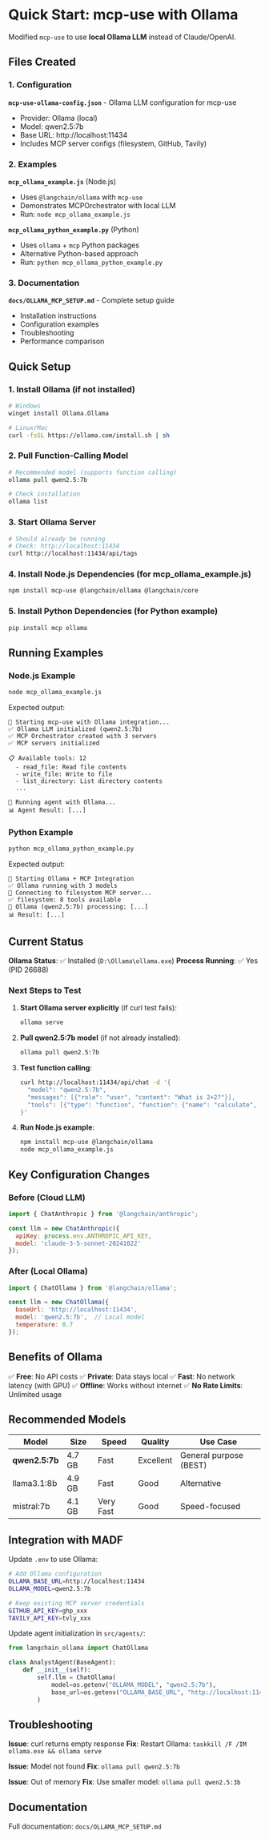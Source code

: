# Quick Start: mcp-use with Ollama

Modified `mcp-use` to use **local Ollama LLM** instead of Claude/OpenAI.

## Files Created

### 1. Configuration
**`mcp-use-ollama-config.json`** - Ollama LLM configuration for mcp-use
- Provider: Ollama (local)
- Model: qwen2.5:7b
- Base URL: http://localhost:11434
- Includes MCP server configs (filesystem, GitHub, Tavily)

### 2. Examples

**`mcp_ollama_example.js`** (Node.js)
- Uses `@langchain/ollama` with `mcp-use`
- Demonstrates MCPOrchestrator with local LLM
- Run: `node mcp_ollama_example.js`

**`mcp_ollama_python_example.py`** (Python)
- Uses `ollama` + `mcp` Python packages
- Alternative Python-based approach
- Run: `python mcp_ollama_python_example.py`

### 3. Documentation
**`docs/OLLAMA_MCP_SETUP.md`** - Complete setup guide
- Installation instructions
- Configuration examples
- Troubleshooting
- Performance comparison

## Quick Setup

### 1. Install Ollama (if not installed)
```bash
# Windows
winget install Ollama.Ollama

# Linux/Mac
curl -fsSL https://ollama.com/install.sh | sh
```

### 2. Pull Function-Calling Model
```bash
# Recommended model (supports function calling)
ollama pull qwen2.5:7b

# Check installation
ollama list
```

### 3. Start Ollama Server
```bash
# Should already be running
# Check: http://localhost:11434
curl http://localhost:11434/api/tags
```

### 4. Install Node.js Dependencies (for mcp_ollama_example.js)
```bash
npm install mcp-use @langchain/ollama @langchain/core
```

### 5. Install Python Dependencies (for Python example)
```bash
pip install mcp ollama
```

## Running Examples

### Node.js Example
```bash
node mcp_ollama_example.js
```

Expected output:
```
🚀 Starting mcp-use with Ollama integration...
✅ Ollama LLM initialized (qwen2.5:7b)
✅ MCP Orchestrator created with 3 servers
✅ MCP servers initialized

📋 Available tools: 12
  - read_file: Read file contents
  - write_file: Write to file
  - list_directory: List directory contents
  ...

🤖 Running agent with Ollama...
📊 Agent Result: [...]
```

### Python Example
```bash
python mcp_ollama_python_example.py
```

Expected output:
```
🚀 Starting Ollama + MCP Integration
✅ Ollama running with 3 models
🔌 Connecting to filesystem MCP server...
✅ filesystem: 8 tools available
🤖 Ollama (qwen2.5:7b) processing: [...]
📊 Result: [...]
```

## Current Status

**Ollama Status**: ✅ Installed (`D:\Ollama\ollama.exe`)
**Process Running**: ✅ Yes (PID 26688)

### Next Steps to Test

1. **Start Ollama server explicitly** (if curl test fails):
   ```bash
   ollama serve
   ```

2. **Pull qwen2.5:7b model** (if not already installed):
   ```bash
   ollama pull qwen2.5:7b
   ```

3. **Test function calling**:
   ```bash
   curl http://localhost:11434/api/chat -d '{
     "model": "qwen2.5:7b",
     "messages": [{"role": "user", "content": "What is 2+2?"}],
     "tools": [{"type": "function", "function": {"name": "calculate", "description": "Calculate math"}}]
   }'
   ```

4. **Run Node.js example**:
   ```bash
   npm install mcp-use @langchain/ollama
   node mcp_ollama_example.js
   ```

## Key Configuration Changes

### Before (Cloud LLM)
```javascript
import { ChatAnthropic } from '@langchain/anthropic';

const llm = new ChatAnthropic({
  apiKey: process.env.ANTHROPIC_API_KEY,
  model: 'claude-3-5-sonnet-20241022'
});
```

### After (Local Ollama)
```javascript
import { ChatOllama } from '@langchain/ollama';

const llm = new ChatOllama({
  baseUrl: 'http://localhost:11434',
  model: 'qwen2.5:7b',  // Local model
  temperature: 0.7
});
```

## Benefits of Ollama

✅ **Free**: No API costs
✅ **Private**: Data stays local
✅ **Fast**: No network latency (with GPU)
✅ **Offline**: Works without internet
✅ **No Rate Limits**: Unlimited usage

## Recommended Models

| Model | Size | Speed | Quality | Use Case |
|-------|------|-------|---------|----------|
| **qwen2.5:7b** | 4.7 GB | Fast | Excellent | General purpose (BEST) |
| llama3.1:8b | 4.9 GB | Fast | Good | Alternative |
| mistral:7b | 4.1 GB | Very Fast | Good | Speed-focused |

## Integration with MADF

Update `.env` to use Ollama:
```bash
# Add Ollama configuration
OLLAMA_BASE_URL=http://localhost:11434
OLLAMA_MODEL=qwen2.5:7b

# Keep existing MCP server credentials
GITHUB_API_KEY=ghp_xxx
TAVILY_API_KEY=tvly_xxx
```

Update agent initialization in `src/agents/`:
```python
from langchain_ollama import ChatOllama

class AnalystAgent(BaseAgent):
    def __init__(self):
        self.llm = ChatOllama(
            model=os.getenv("OLLAMA_MODEL", "qwen2.5:7b"),
            base_url=os.getenv("OLLAMA_BASE_URL", "http://localhost:11434")
        )
```

## Troubleshooting

**Issue**: curl returns empty response
**Fix**: Restart Ollama: `taskkill /F /IM ollama.exe && ollama serve`

**Issue**: Model not found
**Fix**: `ollama pull qwen2.5:7b`

**Issue**: Out of memory
**Fix**: Use smaller model: `ollama pull qwen2.5:3b`

## Documentation

Full documentation: `docs/OLLAMA_MCP_SETUP.md`